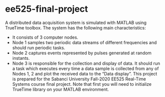 # ee525-final-project
A distributed data acquisition system is simulated with MATLAB using TrueTime toolbox.
The system has the following main characteristics:
- It consists of 3 computer nodes.
- Node 1 samples two periodic data streams of different frequencies and should run periodic
tasks.
- Node 2 captures events represented by pulses generated at random instants.
- Node 3 is responsible for the collection and display of data. It should run a task which executes every time a data sample is collected from any of Nodes 1, 2 and plot the received data to the “Data display”.
This project is prepared for the Sabanci University Fall-2020 EE525 Real-Time Systems course final project. Note that first you will need to initialize TrueTime library on your MATLAB environment.